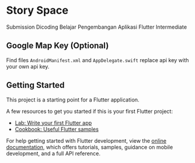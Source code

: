 # Story Space

Submission Dicoding Belajar Pengembangan Aplikasi Flutter Intermediate

## Google Map Key (Optional)

Find files `AndroidManifest.xml` and `AppDelegate.swift` replace api key with your own api key.

## Getting Started

This project is a starting point for a Flutter application.

A few resources to get you started if this is your first Flutter project:

- [Lab: Write your first Flutter app](https://docs.flutter.dev/get-started/codelab)
- [Cookbook: Useful Flutter samples](https://docs.flutter.dev/cookbook)

For help getting started with Flutter development, view the
[online documentation](https://docs.flutter.dev/), which offers tutorials,
samples, guidance on mobile development, and a full API reference.